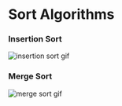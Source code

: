 # Sort Algorithms

### Insertion Sort

![insertion sort gif](https://upload.wikimedia.org/wikipedia/commons/2/25/Insertion_sort_animation.gif)

### Merge Sort

![merge sort gif](https://upload.wikimedia.org/wikipedia/commons/c/c5/Merge_sort_animation2.gif)